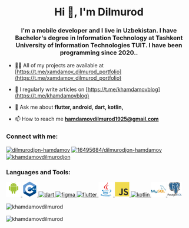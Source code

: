 <h1 align="center">Hi 👋, I'm Dilmurod</h1>
<h3 align="center">I'm a mobile developer and I live in Uzbekistan. I have Bachelor's degree in Information Technology at Tashkent University of Information Technologies TUIT. I have been programming since 2020..</h3>

- 👨‍💻 All of my projects are available at [https://t.me/xamdamov_dilmurod_portfolio](https://t.me/xamdamov_dilmurod_portfolio)

- 📝 I regularly write articles on [https://t.me/khamdamovblog](https://t.me/khamdamovblog)

- 💬 Ask me about **flutter, android, dart, kotlin,**

- 📫 How to reach me **hamdamovdilmurod1925@gmail.com**

<h3 align="left">Connect with me:</h3>
<p align="left">
<a href="https://linkedin.com/in/dilmurodjon-hamdamov" target="blank"><img align="center" src="https://raw.githubusercontent.com/rahuldkjain/github-profile-readme-generator/master/src/images/icons/Social/linked-in-alt.svg" alt="dilmurodjon-hamdamov" height="30" width="40" /></a>
<a href="https://stackoverflow.com/users/16495684/dilmurodjon-hamdamov" target="blank"><img align="center" src="https://raw.githubusercontent.com/rahuldkjain/github-profile-readme-generator/master/src/images/icons/Social/stack-overflow.svg" alt="16495684/dilmurodjon-hamdamov" height="30" width="40" /></a>
<a href="https://instagram.com/khamdamovdilmurodjon" target="blank"><img align="center" src="https://raw.githubusercontent.com/rahuldkjain/github-profile-readme-generator/master/src/images/icons/Social/instagram.svg" alt="khamdamovdilmurodjon" height="30" width="40" /></a>
</p>

<h3 align="left">Languages and Tools:</h3>
<p align="left"> <a href="https://developer.android.com" target="_blank" rel="noreferrer"> <img src="https://raw.githubusercontent.com/devicons/devicon/master/icons/android/android-original-wordmark.svg" alt="android" width="40" height="40"/> </a> <a href="https://www.w3schools.com/cpp/" target="_blank" rel="noreferrer"> <img src="https://raw.githubusercontent.com/devicons/devicon/master/icons/cplusplus/cplusplus-original.svg" alt="cplusplus" width="40" height="40"/> </a> <a href="https://dart.dev" target="_blank" rel="noreferrer"> <img src="https://www.vectorlogo.zone/logos/dartlang/dartlang-icon.svg" alt="dart" width="40" height="40"/> </a> <a href="https://www.figma.com/" target="_blank" rel="noreferrer"> <img src="https://www.vectorlogo.zone/logos/figma/figma-icon.svg" alt="figma" width="40" height="40"/> </a> <a href="https://flutter.dev" target="_blank" rel="noreferrer"> <img src="https://www.vectorlogo.zone/logos/flutterio/flutterio-icon.svg" alt="flutter" width="40" height="40"/> </a> <a href="https://www.java.com" target="_blank" rel="noreferrer"> <img src="https://raw.githubusercontent.com/devicons/devicon/master/icons/java/java-original.svg" alt="java" width="40" height="40"/> </a> <a href="https://developer.mozilla.org/en-US/docs/Web/JavaScript" target="_blank" rel="noreferrer"> <img src="https://raw.githubusercontent.com/devicons/devicon/master/icons/javascript/javascript-original.svg" alt="javascript" width="40" height="40"/> </a> <a href="https://kotlinlang.org" target="_blank" rel="noreferrer"> <img src="https://www.vectorlogo.zone/logos/kotlinlang/kotlinlang-icon.svg" alt="kotlin" width="40" height="40"/> </a> <a href="https://www.mysql.com/" target="_blank" rel="noreferrer"> <img src="https://raw.githubusercontent.com/devicons/devicon/master/icons/mysql/mysql-original-wordmark.svg" alt="mysql" width="40" height="40"/> </a> <a href="https://www.postgresql.org" target="_blank" rel="noreferrer"> <img src="https://raw.githubusercontent.com/devicons/devicon/master/icons/postgresql/postgresql-original-wordmark.svg" alt="postgresql" width="40" height="40"/> </a> </p>

<p><img align="center" src="https://github-readme-stats.vercel.app/api/top-langs?username=khamdamovdilmurod&show_icons=true&locale=en&layout=compact" alt="khamdamovdilmurod" /></p>

<p><img align="center" src="https://github-readme-streak-stats.herokuapp.com/?user=khamdamovdilmurod&" alt="khamdamovdilmurod" /></p>
